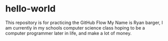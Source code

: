 # hello-world
This repository is for practicing the GitHub Flow
My Name is Ryan barger, I am currently in my schools computer science class hoping to be a computer programmer later in life, and make a lot of money.
